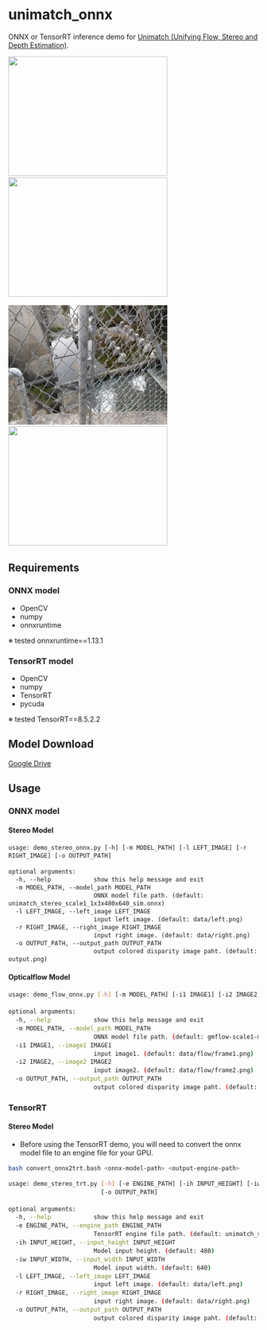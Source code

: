 # unimatch_onnx

ONNX or TensorRT inference demo for [Unimatch (Unifying Flow, Stereo and Depth Estimation)](https://github.com/autonomousvision/unimatch).

<img src="https://github.com/fateshelled/unimatch_onnx/blob/main/data/im0.png" width="320" height="240" alt=""><img src="https://user-images.githubusercontent.com/53618876/219047327-cf8db934-8603-4dd1-8af3-cfde86f01b69.png" width="320" height="240" alt="">

<img src="https://raw.githubusercontent.com/fateshelled/unimatch_onnx/main/data/left.png" width="320" height="240" alt=""><img src="https://user-images.githubusercontent.com/53618876/219047373-5358bca6-3912-4d33-a660-6cfd7264c2cf.png" width="320" height="240" alt="">


## Requirements
### ONNX model
- OpenCV
- numpy
- onnxruntime

※ tested onnxruntime==1.13.1

### TensorRT model
- OpenCV
- numpy
- TensorRT
- pycuda

※ tested TensorRT==8.5.2.2

## Model Download
[Google Drive](https://drive.google.com/drive/folders/1NtOPskzvVHoMQRT_a52QSlOFArGv8mFA)

## Usage
### ONNX model

#### Stereo Model
```
usage: demo_stereo_onnx.py [-h] [-m MODEL_PATH] [-l LEFT_IMAGE] [-r RIGHT_IMAGE] [-o OUTPUT_PATH]

optional arguments:
  -h, --help            show this help message and exit
  -m MODEL_PATH, --model_path MODEL_PATH
                        ONNX model file path. (default: unimatch_stereo_scale1_1x3x480x640_sim.onnx)
  -l LEFT_IMAGE, --left_image LEFT_IMAGE
                        input left image. (default: data/left.png)
  -r RIGHT_IMAGE, --right_image RIGHT_IMAGE
                        input right image. (default: data/right.png)
  -o OUTPUT_PATH, --output_path OUTPUT_PATH
                        output colored disparity image paht. (default: output.png)
```

#### Opticalflow Model
```bash
usage: demo_flow_onnx.py [-h] [-m MODEL_PATH] [-i1 IMAGE1] [-i2 IMAGE2] [-o OUTPUT_PATH]

optional arguments:
  -h, --help            show this help message and exit
  -m MODEL_PATH, --model_path MODEL_PATH
                        ONNX model file path. (default: gmflow-scale1-mixdata-train320x576-4c3a6e9a_1x3x480x640_sim.onnx)
  -i1 IMAGE1, --image1 IMAGE1
                        input image1. (default: data/flow/frame1.png)
  -i2 IMAGE2, --image2 IMAGE2
                        input image2. (default: data/flow/frame2.png)
  -o OUTPUT_PATH, --output_path OUTPUT_PATH
                        output colored disparity image paht. (default: output.png)
```

### TensorRT
#### Stereo Model
- Before using the TensorRT demo, you will need to convert the onnx model file to an engine file for your GPU.
```bash
bash convert_onnx2trt.bash <onnx-model-path> <output-engine-path>
```

```bash
usage: demo_stereo_trt.py [-h] [-e ENGINE_PATH] [-ih INPUT_HEIGHT] [-iw INPUT_WIDTH] [-l LEFT_IMAGE] [-r RIGHT_IMAGE]
                          [-o OUTPUT_PATH]

optional arguments:
  -h, --help            show this help message and exit
  -e ENGINE_PATH, --engine_path ENGINE_PATH
                        TensorRT engine file path. (default: unimatch_stereo_scale1_1x3x480x640_sim.trt)
  -ih INPUT_HEIGHT, --input_height INPUT_HEIGHT
                        Model input height. (default: 480)
  -iw INPUT_WIDTH, --input_width INPUT_WIDTH
                        Model input width. (default: 640)
  -l LEFT_IMAGE, --left_image LEFT_IMAGE
                        input left image. (default: data/left.png)
  -r RIGHT_IMAGE, --right_image RIGHT_IMAGE
                        input right image. (default: data/right.png)
  -o OUTPUT_PATH, --output_path OUTPUT_PATH
                        output colored disparity image paht. (default: output.png)
```
